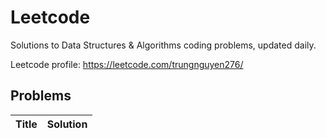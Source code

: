 # Leetcode
Solutions to Data Structures & Algorithms coding problems, updated daily.

Leetcode profile: https://leetcode.com/trungnguyen276/

## Problems
|      Title     |    Solution   |
|----------------|---------------|
